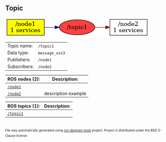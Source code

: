 <!--
File was automatically generated using 'ros-diagram-tools' project.
Project is distributed under the BSD 3-Clause license.
-->

## Topic

[![/topic1](t__topic1.png "/topic1")](t__topic1.png)

|     |     |
| --- | --- |
| Topic name: | `/topic1` |
| Data type: | `message_xxx3` |
| Publishers: | `/node1` |
| Subscribers: | `/node2` |


| ROS nodes (2): | Description: |
| -------------- | ------------ |
| [`/node1`](n__node1.html) |  |
| [`/node2`](n__node2.html) | description example |

| ROS topics (1): | Description: |
| --------------- | ------------ |
| [`/topic1`](t__topic1.html) |  |


</br>
<font size="1">
File was automatically generated using <a href="https://github.com/anetczuk/ros-diagram-tools"><i>ros-diagram-tools</i></a> project.
Project is distributed under the BSD 3-Clause license.
</font>
